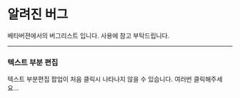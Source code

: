 # 알려진 버그

베타버젼에서의 버그리스트 입니다. 사용에 참고 부탁드립니다.

*****
### 텍스트 부분 편집
텍스트 부분편집 팝업이 처음 클릭시 나타나지 않을 수 있습니다. 여러번 클릭해주세요...
